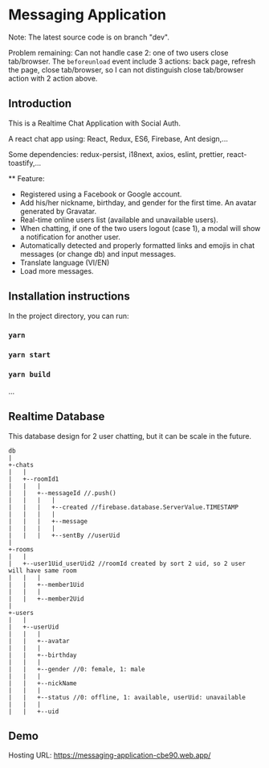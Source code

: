 # Messaging Application
Note: The latest source code is on branch "dev".

Problem remaining: Can not handle case 2: one of two users close tab/browser. The `beforeunload` event include 3 actions: back page, refresh the page, close tab/browser, so I can not distinguish close tab/browser action with 2 action above.

## Introduction

This is a Realtime Chat Application with Social Auth.

A react chat app using: React, Redux, ES6, Firebase, Ant design,...

Some dependencies: redux-persist, i18next, axios, eslint, prettier, react-toastify,...

** Feature:
- Registered using a Facebook or Google account.
- Add his/her nickname, birthday, and gender for the first time. An avatar generated by Gravatar.
- Real-time online users list (available and unavailable users).
- When chatting, if one of the two users logout (case 1), a modal will show a notification for another user.
- Automatically detected and properly formatted links and emojis in chat messages (or change db) and input messages.
- Translate language (VI/EN)
- Load more messages.

## Installation instructions
In the project directory, you can run:
### `yarn`
### `yarn start`
### `yarn build`
...
## Realtime Database
This database design for 2 user chatting, but it can be scale in the future.
```
db
|
+-chats
|   |
|   +--roomId1
|   |   |
|   |   +--messageId //.push()
|   |   |   |
|   |   |   +--created //firebase.database.ServerValue.TIMESTAMP
|   |   |   |
|   |   |   +--message
|   |   |   |
|   |   |   +--sentBy //userUid
|   
+-rooms
|   |
|   +--user1Uid_userUid2 //roomId created by sort 2 uid, so 2 user will have same room
|   |   |
|   |   +--member1Uid
|   |   |
|   |   +--member2Uid
|
+-users
|   |
|   +--userUid
|   |   |
|   |   +--avatar
|   |   |
|   |   +--birthday
|   |   |
|   |   +--gender //0: female, 1: male
|   |   |
|   |   +--nickName
|   |   |
|   |   +--status //0: offline, 1: available, userUid: unavailable
|   |   |
|   |   +--uid
```
## Demo
Hosting URL: https://messaging-application-cbe90.web.app/